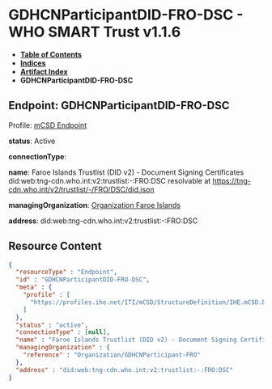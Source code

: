 # GDHCNParticipantDID-FRO-DSC - WHO SMART Trust v1.1.6

* [**Table of Contents**](toc.md)
* [**Indices**](indices.md)
* [**Artifact Index**](artifacts.md)
* **GDHCNParticipantDID-FRO-DSC**

## Endpoint: GDHCNParticipantDID-FRO-DSC

Profile: [mCSD Endpoint](https://profiles.ihe.net/ITI/mCSD/4.0.0/StructureDefinition-IHE.mCSD.Endpoint.html)

**status**: Active

**connectionType**: 

**name**: Faroe Islands Trustlist (DID v2) - Document Signing Certificates did:web:tng-cdn.who.int:v2:trustlist:-:FRO:DSC resolvable at https://tng-cdn.who.int/v2/trustlist/-/FRO/DSC/did.json

**managingOrganization**: [Organization Faroe Islands](Organization-GDHCNParticipant-FRO.md)

**address**: did:web:tng-cdn.who.int:v2:trustlist:-:FRO:DSC



## Resource Content

```json
{
  "resourceType" : "Endpoint",
  "id" : "GDHCNParticipantDID-FRO-DSC",
  "meta" : {
    "profile" : [
      "https://profiles.ihe.net/ITI/mCSD/StructureDefinition/IHE.mCSD.Endpoint"
    ]
  },
  "status" : "active",
  "connectionType" : [null],
  "name" : "Faroe Islands Trustlist (DID v2) - Document Signing Certificates\ndid:web:tng-cdn.who.int:v2:trustlist:-:FRO:DSC\nresolvable at https://tng-cdn.who.int/v2/trustlist/-/FRO/DSC/did.json",
  "managingOrganization" : {
    "reference" : "Organization/GDHCNParticipant-FRO"
  },
  "address" : "did:web:tng-cdn.who.int:v2:trustlist:-:FRO:DSC"
}

```
